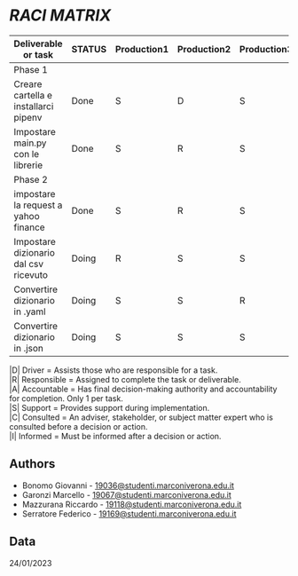 ﻿# ___RACI MATRIX___

|Deliverable or task| STATUS | Production1| Production2 | Production3| Production4 |
|-------------------|--------| ---------------------------------------------------- | ------ | -------------------- | ------------ |
|Phase 1| | | | | |
| Creare cartella e installarci pipenv|Done|S|D|S|R|
| Impostare main.py con le librerie|Done|S|R|S|S|
| Phase 2| | | | | |
| impostare la request a yahoo finance|Done|S|R|S|S|
| Impostare dizionario dal csv ricevuto|Doing|R|S|S|S|
| Convertire dizionario in .yaml|Doing|S|S|R|S|
| Convertire dizionario in .json|Doing|S|S|S|R|


|D| Driver =  Assists those who are responsible for a task. \
|R| Responsible = Assigned to complete the task or deliverable. \
|A| Accountable = Has final decision-making authority and accountability for completion. Only 1 per task. \
|S| Support = Provides support during implementation. \
|C| Consulted = An adviser, stakeholder, or subject matter expert who is consulted before a decision or action. \
|I| Informed = Must be informed after a decision or action.

## Authors

- Bonomo Giovanni - 19036@studenti.marconiverona.edu.it
- Garonzi Marcello - 19067@studenti.marconiverona.edu.it
- Mazzurana Riccardo - 19118@studenti.marconiverona.edu.it
- Serratore Federico - 19169@studenti.marconiverona.edu.it

## Data

24/01/2023
